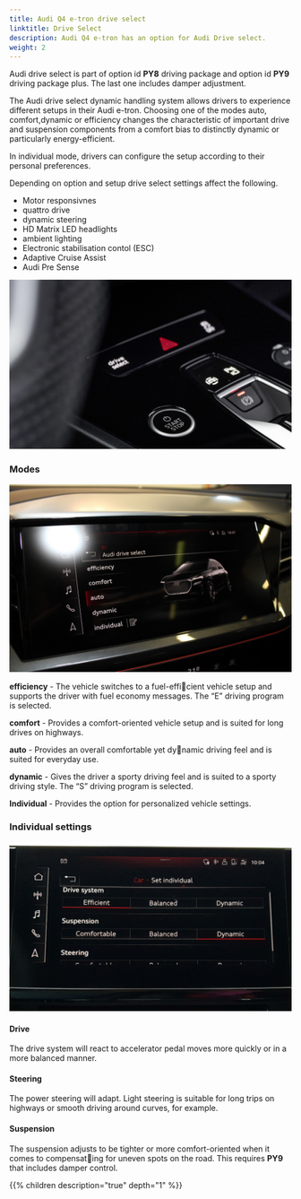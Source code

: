 ```yaml
---
title: Audi Q4 e-tron drive select 
linktitle: Drive Select
description: Audi Q4 e-tron has an option for Audi Drive select.
weight: 2
---
```


Audi drive select is part of option id **PY8** driving package and option id **PY9** driving package plus. The last one includes damper adjustment.

The Audi drive select dynamic handling system allows drivers to experience different setups in their Audi e-tron.
Choosing one of the modes auto, comfort,dynamic or efficiency changes the characteristic of important drive and suspension components from a comfort bias to distinctly dynamic or particularly energy-efficient.

In individual mode, drivers can configure the setup according to their personal preferences.

Depending on option and setup drive select settings affect the following.

- Motor responsivnes
- quattro drive
- dynamic steering
- HD Matrix LED headlights
- ambient lighting
- Electronic stabilisation contol (ESC)
- Adaptive Cruise Assist
- Audi Pre Sense

![Drive Select](driveselectbuttons.jpg "Drive Select are available as seperate buttons and from MMI")

### Modes

![Drive Select Menu](driveselectmenu.jpg "Drive Select menu in MMI")

**efficiency** - The vehicle switches to a fuel-efficient vehicle setup and supports the driver with fuel economy messages. The “E” driving program is selected.  

**comfort** - Provides a comfort-oriented vehicle setup and is suited for long drives on highways.

**auto** - Provides an overall comfortable yet dynamic driving feel and is suited for everyday use.

**dynamic** - Gives the driver a sporty driving feel and is suited to a sporty driving style. The “S” driving program is selected.

**Individual** - Provides the option for personalized vehicle settings.

### Individual settings

![Individual settings](individualsettings.jpg "Individual settings")

#### Drive

The drive system will react to accelerator pedal moves more quickly or in a more balanced manner.

#### Steering

The power steering will adapt. Light steering is suitable for long trips on highways or smooth driving around curves, for example. 

#### Suspension

The suspension adjusts to be tighter or more comfort-oriented when it comes to compensating for uneven spots on the road. 
This requires **PY9** that includes damper control.

{{% children description="true" depth="1" %}}
